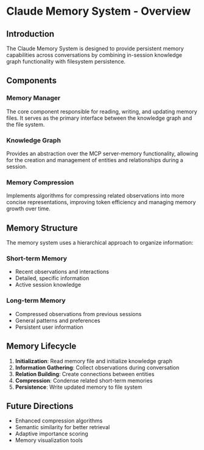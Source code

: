 # Claude Memory System - Overview

## Introduction

The Claude Memory System is designed to provide persistent memory capabilities across conversations by combining in-session knowledge graph functionality with filesystem persistence.

## Components

### Memory Manager

The core component responsible for reading, writing, and updating memory files. It serves as the primary interface between the knowledge graph and the file system.

### Knowledge Graph

Provides an abstraction over the MCP server-memory functionality, allowing for the creation and management of entities and relationships during a session.

### Memory Compression

Implements algorithms for compressing related observations into more concise representations, improving token efficiency and managing memory growth over time.

## Memory Structure

The memory system uses a hierarchical approach to organize information:

### Short-term Memory

- Recent observations and interactions
- Detailed, specific information
- Active session knowledge

### Long-term Memory

- Compressed observations from previous sessions
- General patterns and preferences
- Persistent user information

## Memory Lifecycle

1. **Initialization**: Read memory file and initialize knowledge graph
2. **Information Gathering**: Collect observations during conversation
3. **Relation Building**: Create connections between entities
4. **Compression**: Condense related short-term memories
5. **Persistence**: Write updated memory to file system

## Future Directions

- Enhanced compression algorithms
- Semantic similarity for better retrieval
- Adaptive importance scoring
- Memory visualization tools